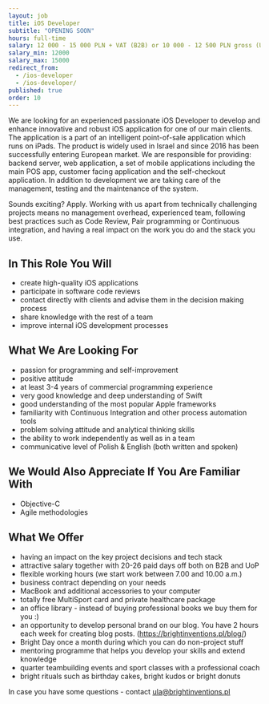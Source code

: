 ```yaml
---
layout: job
title: iOS Developer
subtitle: "OPENING SOON"
hours: full-time
salary: 12 000 - 15 000 PLN + VAT (B2B) or 10 000 - 12 500 PLN gross (UoP)
salary_min: 12000
salary_max: 15000
redirect_from:
  - /ios-developer
  - /ios-developer/
published: true
order: 10
---
```

We are looking for an experienced passionate iOS Developer to develop and enhance innovative and robust iOS application for one of our main clients. The application is a part of an intelligent point-of-sale application which runs on iPads. The product is widely used in Israel and since 2016 has been successfully entering European market. We are responsible for providing: backend server, web application, a set of mobile applications including the main POS app, customer facing application and the self-checkout application. In addition to development we are taking care of the management, testing and the maintenance of the system. 

Sounds exciting? Apply. Working with us apart from technically challenging projects means no management overhead, experienced team, following best practices such as Code Review, Pair programming or Continuous integration, and having a real impact on the work you do and the stack you use. 

## In This Role You Will

* create high-quality iOS applications 
* participate in software code reviews 
* contact directly with clients and advise them in the decision making process 
* share knowledge with the rest of a team
* improve internal iOS development processes

## What We Are Looking For

* passion for programming and self-improvement
* positive attitude
* at least 3-4 years of commercial programming experience
* very good knowledge and deep understanding of Swift
* good understanding of the most popular Apple frameworks
* familiarity with Continuous Integration and other process automation tools
* problem solving attitude and analytical thinking skills
* the ability to work independently as well as in a team
* communicative level of Polish & English (both written and spoken)

## We Would Also Appreciate If You Are Familiar With

* Objective-C
* Agile methodologies

## What We Offer

* having an impact on the key project decisions and tech stack 
* attractive salary together with 20-26 paid days off both on B2B and UoP 
* flexible working hours (we start work between 7.00 and 10.00 a.m.)  
* business contract depending on your needs 
* MacBook and additional accessories to your computer 
* totally free MultiSport card and private healthcare package
* an office library - instead of buying professional books we buy them for you :) 
* an opportunity to develop personal brand on our blog. You have 2 hours each week for creating blog posts.  (https://brightinventions.pl/blog/)  
* Bright Day once a month during which you can do non-project stuff 
* mentoring programme that helps you develop your skills and extend knowledge 
* quarter teambuilding events and sport classes with a professional coach 
* bright rituals such as birthday cakes, bright kudos or bright donuts   

In case you have some questions - contact ula@brightinventions.pl
